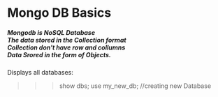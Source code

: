 # Mongo DB Basics
##### Mongodb is NoSQL Database<br>The data stored in the Collection format<br>Collection don't have row and collumns<br>Data Srored in the form of Objects.


Displays all databases:
>>> show dbs;
>>> use my_new_db;    //creating new Database
>>> 
